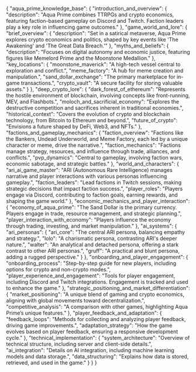 {
  "aqua_prime_knowledge_base": {
    "introduction_and_overview": {
      "description": "Aqua Prime combines TTRPGs and crypto economics, featuring faction-based gameplay on Discord and Twitch. Faction leaders play a key role in influencing game outcomes."
    },
    "game_world_and_lore": {
      "brief_overview": {
        "description": "Set in a satirical metaverse, Aqua Prime explores crypto economics and politics, shaped by key events like 'The Awakening' and 'The Great Data Breach.'"
      },
      "myths_and_beliefs": {
        "description": "Focuses on digital autonomy and economic justice, featuring figures like Memelord Prime and the Moonstone Medallion."
      },
      "key_locations": {
        "moonstone_maverick": "A high-tech vessel central to exploration and conflict.",
        "meme_factory": "A hub for meme creation and manipulation.",
        "sand_dollar_exchange": "The primary marketplace for in-game transactions.",
        "crypto_vault": "A secure facility for storing valuable assets."
      }
    },
    "deep_crypto_lore": {
      "dark_forest_of_ethereum": "Represents the hostile environment of blockchain, involving concepts like front-running, MEV, and Flashbots.",
      "moloch_and_sacrificial_economy": "Explores the destructive competition and sacrifices inherent in traditional economies.",
      "historical_context": "Covers the evolution of crypto and blockchain technology, from Bitcoin to Ethereum and beyond.",
      "future_of_crypto": "Envisions a future shaped by DeFi, Web3, and NFTs."
    },
    "factions_and_gameplay_mechanics": {
      "faction_overview": "Factions like the Bankers, Undead Underworld, and Meme Factory, each led by a unique character or meme, drive the narrative.",
      "faction_mechanics": "Factions manage strategy, resources, and influence through trade, alliances, and conflicts.",
      "pvp_dynamics": "Central to gameplay, involving faction wars, economic sabotage, and strategic battles."
    },
    "world_and_characters": {
      "ari_ai_game_master": "ARI (Autonomous Rare Intelligence) manages narrative and player interactions with various personas influencing gameplay.",
      "faction_leaders": "Lead factions in Twitch sessions, making strategic decisions that impact faction success.",
      "player_roles": "Players engage via Discord, contributing to faction goals, earning rewards, and shaping the game world."
    },
    "economic_mechanics_and_player_interaction": {
      "economy_of_aqua_prime": "The Sand Dollar is the primary currency. Players engage in trade, resource management, and strategic planning.",
      "player_interaction_with_economy": "Players influence the economy through trading, investing, and market manipulation."
    },
    "ai_systems": {
      "ari_personas": {
        "ari_core": "The central ARI persona, balancing empathy and strategy.",
        "lolo": "A charismatic persona, contrasting ARI's deeper nature.",
        "walter": "An analytical and detached persona, offering a stark contrast to other ARI personas.",
        "gruff": "A practical and blunt persona, adding a rugged perspective."
      }
    },
    "onboarding_and_player_engagement": {
      "onboarding_process": "Step-by-step guide for new players, including options for crypto and non-crypto modes.",
      "player_experience_and_engagement": "Tools for player engagement, including Discord and Twitch integrations. Engagement is tracked and used to enhance the game."
    },
    "strategic_positioning_and_market_differentiation": {
      "market_positioning": "A unique blend of gaming and crypto economics, aligning with global movements toward decentralization.",
      "competitive_analysis": "A comparison with other games, highlighting Aqua Prime’s unique features."
    },
    "player_feedback_and_adaptation": {
      "feedback_loops": "Methods for collecting and analyzing player feedback, driving game improvements.",
      "adaptation_strategy": "How the game evolves based on player feedback, ensuring a responsive development cycle."
    },
    "technical_implementation": {
      "system_architecture": "Overview of technical structure, including server and client-side details.",
      "ai_integration": "Details on AI integration, including machine learning models and data storage.",
      "data_structuring": "Explains how data is stored, retrieved, and used in the game."
    }
  }
}
